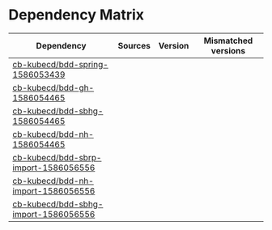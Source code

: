 # Dependency Matrix

Dependency | Sources | Version | Mismatched versions
---------- | ------- | ------- | -------------------
[cb-kubecd/bdd-spring-1586053439](https://github.com/cb-kubecd/bdd-spring-1586053439.git) |  | []() | 
[cb-kubecd/bdd-gh-1586054465](https://github.com/cb-kubecd/bdd-gh-1586054465.git) |  | []() | 
[cb-kubecd/bdd-sbhg-1586054465](https://github.com/cb-kubecd/bdd-sbhg-1586054465.git) |  | []() | 
[cb-kubecd/bdd-nh-1586054465](https://github.com/cb-kubecd/bdd-nh-1586054465.git) |  | []() | 
[cb-kubecd/bdd-sbrp-import-1586056556](https://github.com/cb-kubecd/bdd-sbrp-import-1586056556.git) |  | []() | 
[cb-kubecd/bdd-nh-import-1586056556](https://github.com/cb-kubecd/bdd-nh-import-1586056556.git) |  | []() | 
[cb-kubecd/bdd-sbhg-import-1586056556](https://github.com/cb-kubecd/bdd-sbhg-import-1586056556.git) |  | []() | 
